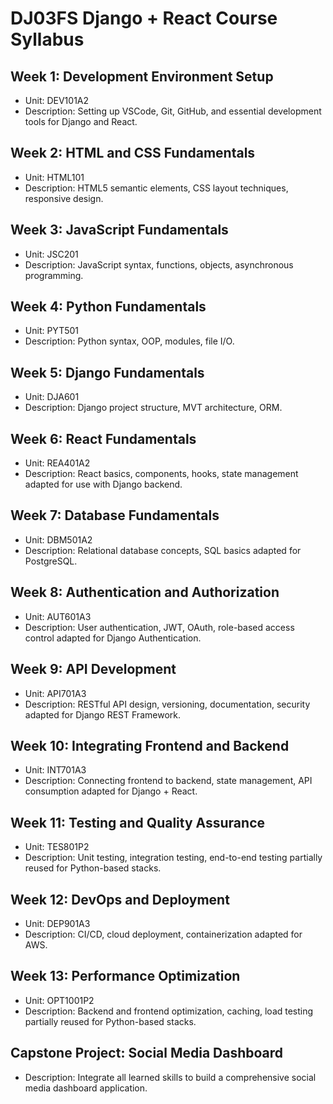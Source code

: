 # DJ03FS Django + React Course Syllabus

## Week 1: Development Environment Setup
- Unit: DEV101A2
- Description: Setting up VSCode, Git, GitHub, and essential development tools for Django and React.

## Week 2: HTML and CSS Fundamentals
- Unit: HTML101
- Description: HTML5 semantic elements, CSS layout techniques, responsive design.

## Week 3: JavaScript Fundamentals
- Unit: JSC201
- Description: JavaScript syntax, functions, objects, asynchronous programming.

## Week 4: Python Fundamentals
- Unit: PYT501
- Description: Python syntax, OOP, modules, file I/O.

## Week 5: Django Fundamentals
- Unit: DJA601
- Description: Django project structure, MVT architecture, ORM.

## Week 6: React Fundamentals
- Unit: REA401A2
- Description: React basics, components, hooks, state management adapted for use with Django backend.

## Week 7: Database Fundamentals
- Unit: DBM501A2
- Description: Relational database concepts, SQL basics adapted for PostgreSQL.

## Week 8: Authentication and Authorization
- Unit: AUT601A3
- Description: User authentication, JWT, OAuth, role-based access control adapted for Django Authentication.

## Week 9: API Development
- Unit: API701A3
- Description: RESTful API design, versioning, documentation, security adapted for Django REST Framework.

## Week 10: Integrating Frontend and Backend
- Unit: INT701A3
- Description: Connecting frontend to backend, state management, API consumption adapted for Django + React.

## Week 11: Testing and Quality Assurance
- Unit: TES801P2
- Description: Unit testing, integration testing, end-to-end testing partially reused for Python-based stacks.

## Week 12: DevOps and Deployment
- Unit: DEP901A3
- Description: CI/CD, cloud deployment, containerization adapted for AWS.

## Week 13: Performance Optimization
- Unit: OPT1001P2
- Description: Backend and frontend optimization, caching, load testing partially reused for Python-based stacks.

## Capstone Project: Social Media Dashboard
- Description: Integrate all learned skills to build a comprehensive social media dashboard application.
